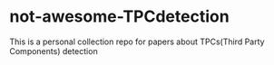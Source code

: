 # not-awesome-TPCdetection
This is a personal collection repo for papers about TPCs(Third Party Components) detection

